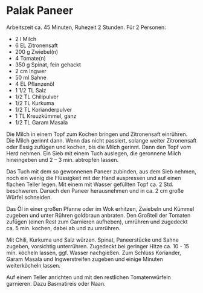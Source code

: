 Palak Paneer
============

Arbeitszeit ca. 45 Minuten, Ruhezeit 2 Stunden. Für 2 Personen:

 * 2 l Milch
 * 6 EL Zitronensaft
 * 200 g Zwiebel(n)
 * 4 Tomate(n)
 * 350 g Spinat, fein gehackt
 * 2 cm Ingwer
 * 50 ml Sahne
 * 4 EL Pflanzenöl
 * 1 1/2 TL Salz
 * 1/2 TL Chilipulver
 * 1/2 TL Kurkuma
 * 1/2 TL Korianderpulver
 * 1 TL Kreuzkümmel, ganz
 * 1/2 TL Garam Masala

Die Milch in einem Topf zum Kochen bringen und Zitronensaft einrühren. Die Milch gerinnt dann. Wenn das nicht passiert, solange weiter Zitronensaft oder Essig zufügen und kochen, bis die Milch gerinnt. Dann den Topf vom Herd nehmen. Ein Sieb mit einem Tuch auslegen, die geronnene Milch hineingeben und 2 – 3 min. abtropfen lassen.

Das Tuch mit dem so gewonnenen Paneer zubinden, aus dem Sieb nehmen, noch ein wenig die Flüssigkeit mit der Hand auspressen und auf einen flachen Teller legen. Mit einem mit Wasser gefüllten Topf ca. 2 Std. beschweren. Danach den Paneer herausnehmen und in ca. 2 cm große Würfel schneiden.

Das Öl in einer großen Pfanne oder im Wok erhitzen, Zwiebeln und Kümmel zugeben und unter Rühren goldbraun anbraten. Den Großteil der Tomaten zufügen (einen Rest zum Garnieren aufheben), umrühren und zugedeckt ca. 5 min. kochen, dabei ab und zu umrühren.

Mit Chili, Kurkuma und Salz würzen. Spinat, Paneerstücke und Sahne zugeben, vorsichtig unterrühren. Zugedeckt bei geringer Hitze ca. 10 - 15 min. köcheln lassen, ggf. Wasser nachgießen. Zum Schluss Koriander, Garam Masala und Ingwerstreifen zugeben und einige Minuten weiterköcheln lassen.

Auf einem Teller anrichten und mit den restlichen Tomatenwürfeln garnieren. Dazu Basmatireis oder Naan.